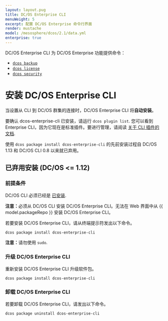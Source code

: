 ```yaml
---
layout: layout.pug
title: DC/OS Enterprise CLI
menuWeight: 5
excerpt: 配置 DC/OS Enterprise 命令行界面
render: mustache
model: /mesosphere/dcos/2.1/data.yml
enterprise: true
---
```


DC/OS Enterprise CLI 为 DC/OS Enterprise 功能提供命令：

- [`dcos backup`](/mesosphere/dcos/cn/2.1/cli/command-reference/dcos-backup/)
- [`dcos license`](/mesosphere/dcos/cn/2.1/cli/command-reference/dcos-license/)
- [`dcos security`](/mesosphere/dcos/cn/2.1/cli/command-reference/dcos-security/)

# <a name="ent-cli-install"></a>安装 DC/OS Enterprise CLI

当设置从 CLI 到 DC/OS 群集的连接时，DC/OS Enterprise CLI 将**自动安装**。

要确认 dcos-enterprise-cli 已安装，请运行 `dcos plugin list`. 您可以看到 Enterprise CLI，因为它现在是标准插件。要进行管理，请阅读 [关于 CLI 插件的文档](/mesosphere/dcos/cn/2.1/cli/plugins/).

使用 `dcos package install dcos-enterprise-cli` 的先前安装过程自 DC/OS 1.13 和 DC/OS CLI 0.8 以来就已弃用。

## 已弃用安装 (DC/OS <= 1.12)
### 前提条件

DC/OS CLI 必须已经是 [已安装](/mesosphere/dcos/cn/2.1/cli/install/).

<p class="message--note"><strong>注意：</strong>必须从 DC/OS CLI 安装 DC/OS Enterprise CLI。无法在 Web 界面中从 {{ model.packageRepo }} 安装 DC/OS Enterprise CLI。</p>

若要安装 DC/OS Enterprise CLI，请从终端提示符发出以下命令。

```bash
dcos package install dcos-enterprise-cli
```

<p class="message--note"><strong>注意：</strong>请勿使用 <code>sudo</code>.</p>

<a name="ent-cli-upgrade"></a>

### 升级 DC/OS Enterprise CLI

重新安装 DC/OS Enterprise CLI 升级软件包。

```bash
dcos package install dcos-enterprise-cli
```


### <a name="ent-cli-uninstall"></a>卸载 DC/OS Enterprise CLI

若要卸载 DC/OS Enterprise CLI，请发出以下命令。

```bash
dcos package uninstall dcos-enterprise-cli
```
